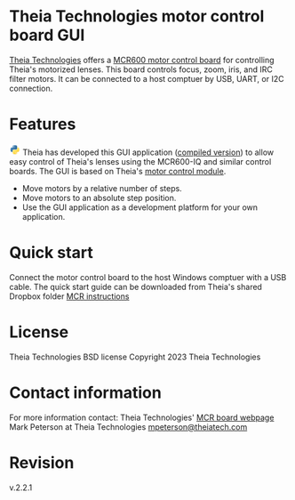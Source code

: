 # Theia Technologies motor control board GUI
[Theia Technologies](https://www.theiatech.com) offers a [MCR600 motor control board](https://www.theiatech.com/lenses/accessories/mcr/) for controlling Theia's motorized lenses.  This board controls focus, zoom, iris, and IRC filter motors.  It can be connected to a host comptuer by USB, UART, or I2C connection.  

# Features
<img src="https://raw.githubusercontent.com/devicons/devicon/master/icons/python/python-original.svg" alt="python" width="20" height="20"/> Theia has developed this GUI application ([compiled version](https://bit.ly/48TQwgE)) to allow easy control of Theia's lenses using the MCR600-IQ and similar control boards.  The GUI is based on Theia's [motor control module](https://github.com/cliquot22/TheiaMCR).   

- Move motors by a relative number of steps. 
- Move motors to an absolute step position. 
- Use the GUI application as a development platform for your own application.  

# Quick start
Connect the motor control board to the host Windows comptuer with a USB cable.  The quick start guide can be downloaded from Theia's shared Dropbox folder [MCR instructions](https://bit.ly/3HqcgFf)

# License
Theia Technologies BSD license
Copyright 2023 Theia Technologies

# Contact information
For more information contact: 
Theia Technologies' [MCR board webpage](https://www.theiatech.com/lenses/accessories/mcr/) 
Mark Peterson at Theia Technologies
[mpeterson@theiatech.com](mailto://mpeterson@theiatech.com)

# Revision
v.2.2.1